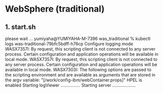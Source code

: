 # WebSphere (traditional)

## 1. start.sh
   
   please wait ...
    yumiyaha@YUMIYAHA-M-7396 was_traditional % kubectl logs was-traditional-79bfc5bdff-h76cp
    Configure logging mode
    WASX7357I: By request, this scripting client is not connected to any server process. Certain configuration and application operations will be available in local mode.
    WASX7357I: By request, this scripting client is not connected to any server process. Certain configuration and application operations will be available in local mode.
    WASX7303I: The following options are passed to the scripting environment and are available as arguments that are stored in the argv variable: "[/work/config-ibm/webContainer.props]"
    HPEL is enabled
    Starting logViewer ................
    Starting server ...................

## 
